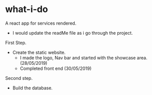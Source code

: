# what-i-do
A react app for services rendered.

* I would update the readMe file as i go through the project.

First Step.
  * Create the static website.
    * I made the logo, Nav bar and started with the showcase area. (28/05/2019)
    * Completed front end (30/05/2019)
    
Second step.
 * Build the database.
